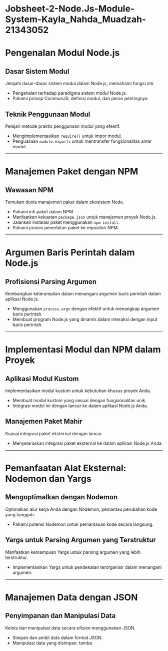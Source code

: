 # Jobsheet-2-Node.Js-Module-System-Kayla_Nahda_Muadzah-21343052

# Pengenalan Modul Node.js

## Dasar Sistem Modul
Jelajahi dasar-dasar sistem modul dalam Node.js, memahami fungsi inti.
- Pengenalan terhadap paradigma sistem modul Node.js.
- Pahami prinsip CommonJS, definisi modul, dan peran pentingnya.

## Teknik Penggunaan Modul
Pelajari metode praktis penggunaan modul yang efektif.
- Mengimplementasikan `require()` untuk impor modul.
- Penguasaan `module.exports` untuk mentransfer fungsionalitas antar modul.

---

# Manajemen Paket dengan NPM

## Wawasan NPM
Temukan dunia manajemen paket dalam ekosistem Node.
- Pahami inti paket dalam NPM.
- Manfaatkan kekuatan `package.json` untuk manajemen proyek Node.js.
- Jalankan instalasi paket menggunakan `npm install`.
- Pahami proses penerbitan paket ke repositori NPM.

---

# Argumen Baris Perintah dalam Node.js

## Profisiensi Parsing Argumen
Kembangkan keterampilan dalam menangani argumen baris perintah dalam aplikasi Node.js.
- Menggunakan `process.argv` dengan efektif untuk menangkap argumen baris perintah.
- Membuat program Node.js yang dinamis dalam interaksi dengan input baris perintah.

---

# Implementasi Modul dan NPM dalam Proyek

## Aplikasi Modul Kustom
Implementasikan modul kustom untuk kebutuhan khusus proyek Anda.
- Membuat modul kustom yang sesuai dengan fungsionalitas unik.
- Integrasi modul ini dengan lancar ke dalam aplikasi Node.js Anda.

## Manajemen Paket Mahir
Kuasai integrasi paket eksternal dengan lancar.
- Menyelaraskan integrasi paket eksternal ke dalam aplikasi Node.js Anda.

---

# Pemanfaatan Alat Eksternal: Nodemon dan Yargs

## Mengoptimalkan dengan Nodemon
Optimalkan alur kerja Anda dengan Nodemon, pemantau perubahan kode yang tangguh.
- Pahami potensi Nodemon untuk pemantauan kode secara langsung.

## Yargs untuk Parsing Argumen yang Terstruktur
Manfaatkan kemampuan Yargs untuk parsing argumen yang lebih terstruktur.
- Implementasikan Yargs untuk pendekatan terorganisir dalam menangani argumen.

---

# Manajemen Data dengan JSON

## Penyimpanan dan Manipulasi Data
Kelola dan manipulasi data secara efisien menggunakan JSON.
- Simpan dan ambil data dalam format JSON.
- Manipulasi data yang disimpan: tamba
